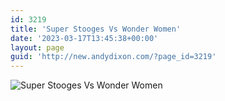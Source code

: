 ```yaml
---
id: 3219
title: 'Super Stooges Vs Wonder Women'
date: '2023-03-17T13:45:38+00:00'
layout: page
guid: 'http://new.andydixon.com/?page_id=3219'
---
```


![Super Stooges Vs Wonder Women](https://i0.wp.com/assets.g8x2.ldn.idrivee2-23.com/posters/Super%20Stooges%20Vs%20Wonder%20Women%2001.jpg?w=1200&ssl=1 "Super Stooges Vs Wonder Women")